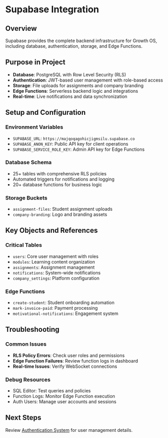 # Supabase Integration

## Overview

Supabase provides the complete backend infrastructure for Growth OS, including database, authentication, storage, and Edge Functions.

## Purpose in Project

- **Database**: PostgreSQL with Row Level Security (RLS)
- **Authentication**: JWT-based user management with role-based access
- **Storage**: File uploads for assignments and company branding
- **Edge Functions**: Serverless backend logic and integrations
- **Real-time**: Live notifications and data synchronization

## Setup and Configuration

### Environment Variables
- `SUPABASE_URL`: `https://majqoqagohicjigmsilu.supabase.co`
- `SUPABASE_ANON_KEY`: Public API key for client operations
- `SUPABASE_SERVICE_ROLE_KEY`: Admin API key for Edge Functions

### Database Schema
- 25+ tables with comprehensive RLS policies
- Automated triggers for notifications and logging
- 20+ database functions for business logic

### Storage Buckets
- `assignment-files`: Student assignment uploads
- `company-branding`: Logo and branding assets

## Key Objects and References

### Critical Tables
- `users`: Core user management with roles
- `modules`: Learning content organization
- `assignments`: Assignment management
- `notifications`: System-wide notifications
- `company_settings`: Platform configuration

### Edge Functions
- `create-student`: Student onboarding automation
- `mark-invoice-paid`: Payment processing
- `motivational-notifications`: Engagement system

## Troubleshooting

### Common Issues
- **RLS Policy Errors**: Check user roles and permissions
- **Edge Function Failures**: Review function logs in dashboard
- **Real-time Issues**: Verify WebSocket connections

### Debug Resources
- SQL Editor: Test queries and policies
- Function Logs: Monitor Edge Function execution
- Auth Users: Manage user accounts and sessions

## Next Steps
Review [Authentication System](../features/authentication-system.md) for user management details.